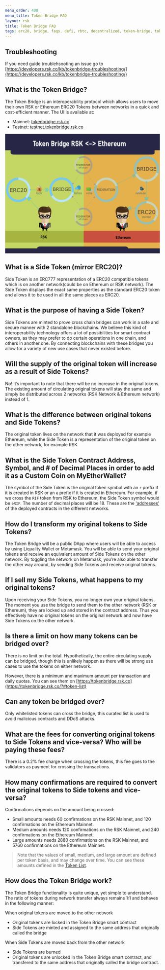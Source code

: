 ```yaml
---
menu_order: 400
menu_title: Token Bridge FAQ
layout: rsk
title: Token Bridge FAQ
tags: erc20, bridge, faqs, defi, rbtc, decentralized, token-bridge, tokens, quick-start, guides, tutorial, testnet, networks, dapps, tools, rsk, ethereum, smart-contracts, install, get-started, how-to, mainnet, testnet, sidechain, contracts, wallets
---
```


## Troubleshooting

If you need guide troublehsooting an issue go to [https://developers.rsk.co/kb/tokenbridge-troubleshooting/](https://developers.rsk.co/kb/tokenbridge-troubleshooting/)

## What is the Token Bridge?

The Token Bridge is an interoperability protocol which allows users to move their own RSK or Ethereum ERC20 Tokens between networks in a quick and cost-efficient manner.
The UI is available at:

- Mainnet: [tokenbridge.rsk.co](https://tokenbridge.rsk.co/)
- Testnet: [testnet.tokenbridge.rsk.co](https://testnet.tokenbridge.rsk.co/)

<img src="/assets/img/tools/tokenbridge/token-bridge-diagram.png"/>

## What is a Side Token (mirror ERC20)?

Side Token is an ERC777 representation of a ERC20 compatible tokens which is on another network(could be  on Ethereum or RSK network). The Side Token displays the exact same properties as the standard ERC20 token and allows it to be used in all the same places as ERC20.

## What is the purpose of having a Side Token?

Side Tokens are minted to prove cross chain bridges can work in a safe and secure manner with 2 standalone blockchains. We believe this kind of interoperability technology offers a lot of possibilities for smart contract owners, as they may prefer to do certain operations in one chain, and others in another one. By connecting blockchains with these bridges you allow for a variety of new use cases that never existed before.

## Will the supply of the original token will increase as a result of Side Tokens?

No! It’s important to note that there will be no increase in the original tokens. The existing amount of circulating original tokens will stay the same and simply be distributed across 2 networks (RSK Network & Ethereum network) instead of 1.

## What is the difference between original tokens and Side Tokens?

The original token lives on the network that it was deployed for example Ethereum, while the Side Token is a representation of the original token on the other network, for example RSK.

## What is the Side Token Contract Address, Symbol, and # of Decimal Places in order to add it as a Custom Coin on MyEtherWallet?

The symbol of the Side Token is the original token symbol with an `r` prefix if it is created in RSK or an `e` prefix if it is created in Ethereum. For example, if we cross the `RIF` token from RSK to Ethereum, the Side Token symbol would be `eRIF`.
The number of decimal places will be 18. These are the ['addresses'](/tools/tokenbridge/contractaddresses/) of the deployed contracts in the different networks.

## How do I transform my original tokens to Side Tokens?

The Token Bridge will be a public DApp where users will be able to access by using Liquality Wallet or Metamask. You will be able to send your original tokens and receive an equivalent amount of Side Tokens on the other network. By toggling the network on Metamask, you’re also able to transfer the other way around, by sending Side Tokens and receive original tokens.

## If I sell my Side Tokens, what happens to my original tokens?

Upon receiving your Side Tokens, you no longer own your original tokens. The moment you use the bridge to send them to the other network (RSK or Ethereum), they are locked up and stored in the contract address. Thus you effectively have no original tokens on the original network and now have Side Tokens on the other network.

## Is there a limit on how many tokens can be bridged over?

There is no limit on the total. Hypothetically, the entire circulating supply can be bridged, though this is unlikely happen as there will be strong use cases to use the tokens on either network.

However, there is a minimum and maximum amount per transaction and daily quotas. You can see them on [https://tokenbridge.rsk.co](https://tokenbridge.rsk.co/?#token-list)

## Can any token be bridged over?

Only whitelisted tokens can cross the bridge, this curated list is used to avoid malicious contracts and DDoS attacks.

## What are the fees for converting original tokens to Side Tokens and vice-versa? Who will be paying these fees?

There is a 0.2% fee charge when crossing the tokens, this fee goes to the validators as payment for crossing the transactions.

## How many confirmations are required to convert the original tokens to Side tokens and vice-versa?

Confirmations depends on the amount being crossed:

- Small amounts needs 60 confirmations on the RSK Mainnet, and 120 confirmations on the Ethereum Mainnet.
- Medium amounts needs 120 confirmations on the RSK Mainnet, and 240 confirmations on the Ethereum Mainnet.
- Large amounts needs 2880 confirmations on the RSK Mainnet, and 5760 confirmations on the Ethereum Mainnet.

> Note that the values of small, medium, and large amount are defined per token basis,
> and may change over time.
> You can see these amounts defined in the [Token List](https://tokenbridge.rsk.co/?#token-list).

## How does the Token Bridge work?

The Token Bridge functionality is quite unique, yet simple to understand. The ratio of tokens during network transfer always remains 1:1 and behaves in the following manner:

When original tokens are moved to the other network
- Original tokens are locked in the Token Bridge smart contract
- Side Tokens are minted and assigned to the same address that originally called the bridge

When Side Tokens are moved back from the other network
- Side Tokens are burned
- Original tokens are unlocked in the Token Bridge smart contract, and transfered to the same address that originally called the bridge contract.
